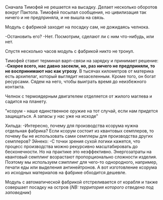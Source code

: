 Сначала Тимофей не решается на высадку. Делает несколько оборотов вокруг Пактола. Тимофей посылал сообщения, но цивилизация так ничего и не предприняла, и не вышла на связь. 

Модуль с фабрикой заходит на посадку сам, не дожидаясь челнока.

-Остановить его?
-Нет. Посмотрим, сделают ли с ним что-нибудь, или нет.

Спустя несколько часов модуль с фабрикой никто не тронул.

Тимофей ставит терминал варп-связи на зарядку и принимает решение:
-**Скорее всего, нас давно засекли, но, раз ничего не предприняли, то не воспринимают нас как угрозу**. В тысячах километров от материка есть архипелаг, который выглядит незаселенным. Кроме того, он богат ресурсами. Сядем на него, чтобы выиграть время до неизбежного контакта.

Челнок с термоядерным двигателем отделяется от жилого маглева и садится на планету.

"ксорум - наше единственное оружие на тот случай, если нам придется защищаться. А запасы у нас уже на исходе"

Хильда:
-Интересно, почему для производства ксорума нужна отдельная фабрика? Если ксорум состоит из квантовых семплеров, то почему бы не использовать сами семплеры для производства других семплеров?
Эйнеко:
-С точки зрения сухой логики кажется, что процесс производства можно рекурсивно масштабировать до бесконечности. Но на практике это неэффективно. Энергозатраты на квантовый семплинг возрастают пропорционально сложности изделия. Поэтому мы используем сэмплинг для чего-то однородного, например, печати еды или выделения антинейтронов. А вот изготовление ксорума из исходных материалов на фабрике обходится дешевле.


Модуль с автоматической фабрикой отстреливается от корабля и также совершает посадку на остров (*NB: территория которого отведена под заповедник*)